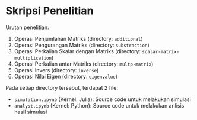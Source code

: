 # Skripsi Penelitian

Urutan penelitian:

1. Operasi Penjumlahan Matriks (directory: `additional`)
2. Operasi Pengurangan Matriks (directory: `substraction`)
3. Operasi Perkalian Skalar dengan Matriks (directory:
   `scalar-matrix-multiplication`)
4. Operasi Perkalian antar Matriks (directory: `multp-matrix`)
5. Operasi Invers (directory: `inverse`)
6. Operasi Nilai Eigen (directory: `eigenvalue`)

Pada setiap directory tersebut, terdapat 2 file:

- `simulation.ipynb` (Kernel: Julia): Source code untuk melakukan simulasi
- `analyst.ipynb` (Kernel: Python): Source code untuk melakukan anlisis hasil
  simulasi
